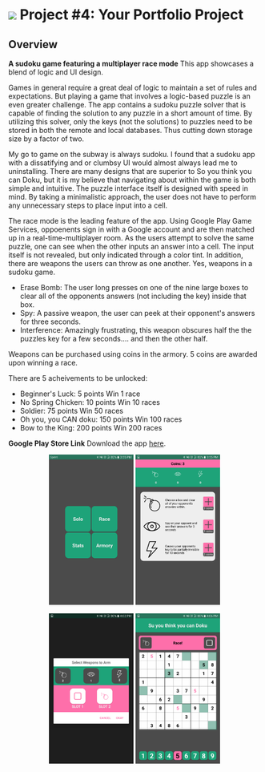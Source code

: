 # ![](https://ga-dash.s3.amazonaws.com/production/assets/logo-9f88ae6c9c3871690e33280fcf557f33.png) Project #4: Your Portfolio Project

## Overview

**A sudoku game featuring a multiplayer race mode**
This app showcases a blend of logic and UI design. 

Games in general require a great deal of logic to maintain a set of rules and expectations. But playing a game that involves a logic-based puzzle is an even greater challenge. The app contains a sudoku puzzle solver that is capable of finding the solution to any puzzle in a short amount of time. By utilizing this solver, only the keys (not the solutions) to puzzles need to be stored in both the remote and local databases. Thus cutting down storage size by a factor of two.

My go to game on the subway is always sudoku. I found that a sudoku app with a dissatifying and or clumbsy UI would almost always lead me to uninstalling. There are many designs that are superior to So you think you can Doku, but it is my believe that navigating about within the game is both simple and intuitive. The puzzle interface itself is designed with speed in mind. By taking a minimalistic approach, the user does not have to perform any unnecessary steps to place input into a cell.

The race mode is the leading feature of the app. Using Google Play Game Services, oppoenents sign in with a Google account and are then matched up in a real-time-multiplayer room. As the users attempt to solve the same puzzle, one can see when the other inputs an answer into a cell. The input itself is not revealed, but only indicated through a color tint. In addition, there are weapons the users can throw as one another. Yes, weapons in a sudoku game.

- Erase Bomb:
  The user long presses on one of the nine large boxes to clear all of the opponents answers (not including the key) inside that box.
- Spy:
  A passive weapon, the user can peek at their opponent's answers for three seconds.
- Interference:
  Amazingly frustrating, this weapon obscures half the the puzzles key for a few seconds.... and then the other half.
  
Weapons can be purchased using coins in the armory. 5 coins are awarded upon winning a race.

There are 5 acheivements to be unlocked:
- Beginner's Luck: 5 points
  Win 1 race
- No Spring Chicken: 10 points
  Win 10 races
- Soldier: 75 points
  Win 50 races
- Oh you, you CAN doku: 150 points
  Win 100 races
- Bow to the King: 200 points
  Win 200 races

**Google Play Store Link**
Download the app [here](https://play.google.com/store/apps/details?id=com.scottlindley.suyouthinkyoucandoku).

<p align="center">
  <img src="screenshots/one.png" height="300px" /> <img src="screenshots/two.png" height="300px" />
</p>
<p align="center">
  <img src="screenshots/three.png" height="300px" /> <img src="screenshots/four.png" height="300px" />
</p>

